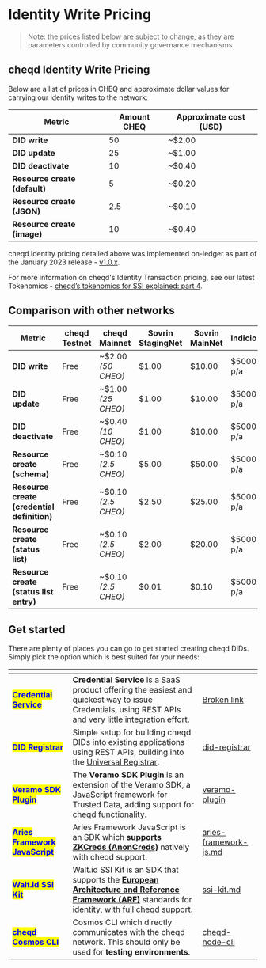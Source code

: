 # Identity Write Pricing

> Note: the prices listed below are subject to change, as they are parameters controlled by community governance mechanisms.

## cheqd Identity Write Pricing

Below are a list of prices in CHEQ and approximate dollar values for carrying our identity writes to the network:

| Metric                        | Amount CHEQ | Approximate cost (USD) |
| ----------------------------- | ----------- | ---------------------- |
| **DID write**                 | 50          | \~$2.00                |
| **DID update**                | 25          | \~$1.00                |
| **DID deactivate**            | 10          | \~$0.40                |
| **Resource create (default)** | 5           | \~$0.20                |
| **Resource create (JSON)**    | 2.5         | \~$0.10                |
| **Resource create (image)**   | 10          | \~$0.40                |

cheqd Identity pricing detailed above was implemented on-ledger as part of the January 2023 release - [v1.0.x](https://product.cheqd.io/network/upgrades/2021/v0.1.x)​.

For more information on cheqd's Identity Transaction pricing, see our latest Tokenomics - [cheqd’s tokenomics for SSI explained: part 4](https://blog.cheqd.io/cheqds-tokenomics-for-ssi-explained-part-4-3f4c6a9ea1c0).

## Comparison with other networks <a href="#comparison-with-other-networks" id="comparison-with-other-networks"></a>

| Metric                                      | cheqd Testnet | cheqd Mainnet        | Sovrin StagingNet | Sovrin MainNet | Indicio   |
| ------------------------------------------- | ------------- | -------------------- | ----------------- | -------------- | --------- |
| **DID write**                               | Free          | \~$2.00 _(50 CHEQ)_  | $1.00             | $10.00         | $5000 p/a |
| **DID update**                              | Free          | \~$1.00 _(25 CHEQ)_  | $1.00             | $10.00         | $5000 p/a |
| **DID deactivate**                          | Free          | \~$0.40 _(10 CHEQ)_  | $1.00             | $10.00         | $5000 p/a |
| **Resource create (schema)**                | Free          | \~$0.10 _(2.5 CHEQ)_ | $5.00             | $50.00         | $5000 p/a |
| **Resource create (credential definition)** | Free          | \~$0.10 _(2.5 CHEQ)_ | $2.50             | $25.00         | $5000 p/a |
| **Resource create (status list)**           | Free          | \~$0.10 _(2.5 CHEQ)_ | $2.00             | $20.00         | $5000 p/a |
| **Resource create (status list entry)**     | Free          | \~$0.10 _(2.5 CHEQ)_ | $0.01             | $0.10          | $5000 p/a |

## Get started

There are plenty of places you can go to get started creating cheqd DIDs. Simply pick the option which is best suited for your needs:

<table data-view="cards"><thead><tr><th></th><th></th><th data-hidden data-card-target data-type="content-ref"></th></tr></thead><tbody><tr><td><mark style="color:blue;"><strong>Credential Service</strong></mark></td><td><strong>Credential Service</strong> is a SaaS product offering the easiest and quickest way to issue Credentials, using REST APIs and very little integration effort.</td><td><a href="broken-reference">Broken link</a></td></tr><tr><td><mark style="color:blue;"><strong>DID Registrar</strong></mark></td><td>Simple setup for building cheqd DIDs into existing applications using REST APIs, building into the <a href="https://uniregistrar.io/">Universal Registrar</a>.</td><td><a href="../../advanced/did-registrar/">did-registrar</a></td></tr><tr><td><mark style="color:blue;"><strong>Veramo SDK Plugin</strong></mark></td><td>The <strong>Veramo SDK Plugin</strong> is an extension of the Veramo SDK, a JavaScript framework for Trusted Data, adding support for cheqd functionality.</td><td><a href="../../sdk/veramo-plugin/">veramo-plugin</a></td></tr><tr><td><mark style="color:blue;"><strong>Aries Framework JavaScript</strong></mark></td><td>Aries Framework JavaScript is an SDK which <a href="https://hyperledger.github.io/anoncreds-spec/"><strong>supports ZKCreds (AnonCreds)</strong></a> natively with cheqd support. </td><td><a href="../../sdk/aries-framework-js.md">aries-framework-js.md</a></td></tr><tr><td><mark style="color:blue;"><strong>Walt.id SSI Kit</strong></mark></td><td>Walt.id SSI Kit is an SDK that supports the <a href="https://digital-strategy.ec.europa.eu/en/library/european-digital-identity-architecture-and-reference-framework-outline"><strong>European Architecture and Reference Framework (ARF)</strong></a> standards for identity, with full cheqd support. </td><td><a href="../../sdk/ssi-kit.md">ssi-kit.md</a></td></tr><tr><td><mark style="color:blue;"><strong>cheqd Cosmos CLI</strong></mark></td><td>Cosmos CLI which directly communicates with the cheqd network. This should only be used for <strong>testing environments</strong>.</td><td><a href="../../advanced/tooling/cheqd-node-cli/">cheqd-node-cli</a></td></tr></tbody></table>
